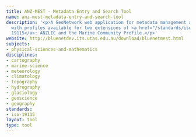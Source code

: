 ```yaml
---
title: ANZ-MEST - Metadata Entry and Search Tool
name: anz-mest-metadata-entry-and-search-tool
description: '<p>A GeoNetwork web application for metadata management and searching,
  with profiles available for two extensions of <a href="/standards/iso-19115.html">ISO
  19115</a>: ANZLIC and the Marine Community Profile.</p>'
website: http://bluenetdev.its.utas.edu.au/download/bluenetmest.html
subjects:
- physical-sciences-and-mathematics
disciplines:
- cartography
- marine-science
- meteorology
- climatology
- topography
- hydrography
- glaciology
- geoscience
- geography
standards:
- iso-19115
layout: tool
type: tool
---
```


